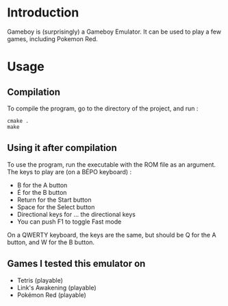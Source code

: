 <!-- README.md --- 
;; 
;; Filename: README.md
;; Author: Jules <archjules>
;; Created: Thu Dec 29 19:37:03 2016 (+0100)
;; Last-Updated: Thu Jan 12 18:21:22 2017 (+0100)
;;           By: Jules <archjules>
 -->

# Introduction
Gameboy is (surprisingly) a Gameboy Emulator. It can be used to play a few games, including Pokemon Red.

# Usage
## Compilation
To compile the program, go to the directory of the project, and run :

	cmake .
	make

## Using it after compilation
To use the program, run the executable with the ROM file as an argument. The keys to play are (on a BÉPO keyboard) :

 * B for the A button
 * É for the B button
 * Return for the Start button
 * Space for the Select button
 * Directional keys for … the directional keys
 * You can push F1 to toggle Fast mode
 
On a QWERTY keyboard, the keys are the same, but should be Q for the A button, and W for the B button.

## Games I tested this emulator on
 
 * Tetris (playable)
 * Link's Awakening (playable)
 * Pokémon Red (playable)
